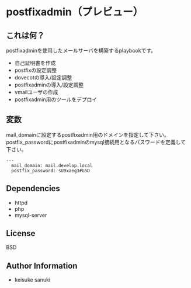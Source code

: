 postfixadmin（プレビュー）
=========

## これは何？

postfixadminを使用したメールサーバを構築するplaybookです。

- 自己証明書を作成
- postfixの設定調整
- dovecotの導入/設定調整
- postfixadminの導入/設定調整
- vmailユーザの作成
- postfixadmin用のツールをデプロイ

## 変数

mail_domainに設定するpostfixadmin用のドメインを指定して下さい。  
postfix_passwordにpostfixadminのmysql接続用となるパスワードを定義して下さい。  


```
---
  mail_domain: mail.develop.local
  postfix_password: sU9xaeg3#G5D
```


Dependencies
-------

- httpd
- php
- mysql-server


License
-------

BSD

Author Information
------------------

- keisuke sanuki 
